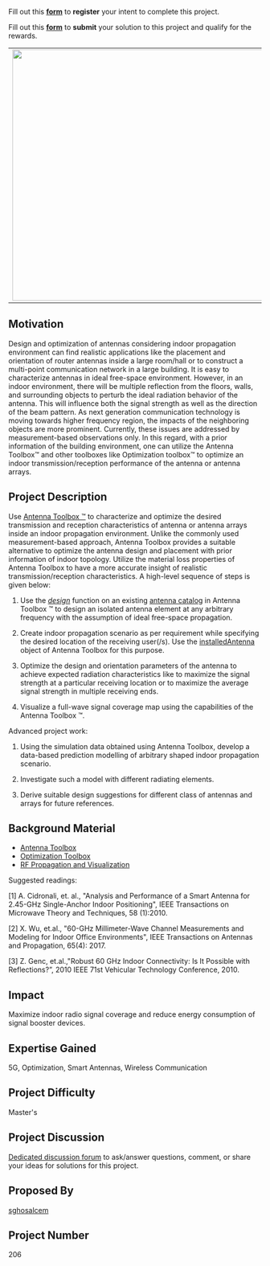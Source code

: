Fill out this <strong>[form](https://www.mathworks.com/academia/student-challenge/mathworks-excellence-in-innovation-signup.html?tfa_1=Optimizing%20Antenna%20Performance%20in%20an%20Indoor%20Propagation%20Environment&tfa_2=206)</strong> to **register** your intent to complete this project.

Fill out this <strong>[form](https://www.mathworks.com/academia/student-challenge/mathworks-excellence-in-innovation-submission-form.html?tfa_1=Optimizing%20Antenna%20Performance%20in%20an%20Indoor%20Propagation%20Environment&tfa_2=206)</strong> to **submit** your solution to this project and qualify for the rewards.

<table>
<td><img src="https://gist.githubusercontent.com/robertogl/e0115dc303472a9cfd52bbbc8edb7665/raw/indoor_propagation.jpg"  width=500 /></td>
<td><p><h1>Optimizing Antenna Performance in an Indoor Propagation Environment</h1></p>
<p> Design an antenna to optimize transmission and reception in indoor environment</p>
</table>

## Motivation

Design and optimization of antennas considering indoor propagation environment can find realistic applications like the placement and orientation of router antennas inside a large room/hall or to construct a multi-point communication network in a large building. It is easy to characterize antennas in ideal free-space environment. However, in an indoor environment, there will be multiple reflection from the floors, walls, and surrounding objects to perturb the ideal radiation behavior of the antenna. This will influence both the signal strength as well as the direction of the beam pattern. As next generation communication technology is moving towards higher frequency region, the impacts of the neighboring objects are more prominent. Currently, these issues are addressed by measurement-based observations only. In this regard, with a prior information of the building environment, one can utilize the Antenna Toolbox™ and other toolboxes like Optimization toolbox™ to optimize an indoor transmission/reception performance of the antenna or antenna arrays. 

## Project Description

Use [Antenna Toolbox ™](https://www.mathworks.com/products/antenna.html) to characterize and optimize the desired transmission and reception characteristics of antenna or antenna arrays inside an indoor propagation environment. Unlike the commonly used measurement-based approach, Antenna Toolbox provides a suitable alternative to optimize the antenna design and placement with prior information of indoor topology. Utilize the material loss properties of Antenna Toolbox to have a more accurate insight of realistic transmission/reception characteristics. A high-level sequence of steps is given below: 

1. Use the [*design*](https://www.mathworks.com/help/antenna/ref/design.html) function on an existing [antenna  catalog]( https://www.mathworks.com/help/antenna/antenna-catalog.html) in Antenna Toolbox ™ to design an isolated antenna element at any arbitrary frequency with the assumption of ideal free-space propagation.  

2. Create indoor propagation scenario as per requirement while specifying the desired location of the receiving user(/s). Use the [installedAntenna](https://www.mathworks.com/help/antenna/ref/installedantenna.html) object of Antenna Toolbox for this purpose. 

3. Optimize the design and orientation parameters of the antenna to achieve expected radiation characteristics like to maximize the signal strength at a particular receiving location or to maximize the average signal strength in multiple receiving ends.  

4. Visualize a full-wave signal coverage map using the capabilities of the Antenna Toolbox ™.  

Advanced project work: 

1. Using the simulation data obtained using Antenna Toolbox, develop a data-based prediction modelling of arbitrary shaped indoor propagation scenario.  

2. Investigate such a model with different radiating elements.  

3. Derive suitable design suggestions for different class of antennas and arrays for future references. 

## Background Material

- [Antenna Toolbox](https://www.mathworks.com/help/antenna/)
- [Optimization Toolbox](https://www.mathworks.com/products/optimization.html)
- [RF Propagation and Visualization](https://www.mathworks.com/help/antenna/gs/rf-propagation-and-visualization.html)

Suggested readings:

[1] A. Cidronali, et. al., "Analysis and Performance of a Smart Antenna for 2.45-GHz Single-Anchor Indoor Positioning", IEEE Transactions on Microwave Theory and Techniques, 58 (1):2010. 

[2] X. Wu, et.al., "60-GHz Millimeter-Wave Channel Measurements and Modeling for Indoor Office Environments", IEEE Transactions on Antennas and Propagation, 65(4): 2017. 

[3] Z. Genc, et.al.,"Robust 60 GHz Indoor Connectivity: Is It Possible with Reflections?”, 2010 IEEE 71st Vehicular Technology Conference, 2010. 

## Impact

Maximize indoor radio signal coverage and reduce energy consumption of signal booster devices.

## Expertise Gained 

5G, Optimization, Smart Antennas, Wireless Communication


## Project Difficulty

Master's

## Project Discussion

[Dedicated discussion forum](https://github.com/mathworks/MathWorks-Excellence-in-Innovation/discussions/37) to ask/answer questions, comment, or share your ideas for solutions for this project.

## Proposed By

[sghosalcem](https://github.com/sghosalcem)

## Project Number

206
